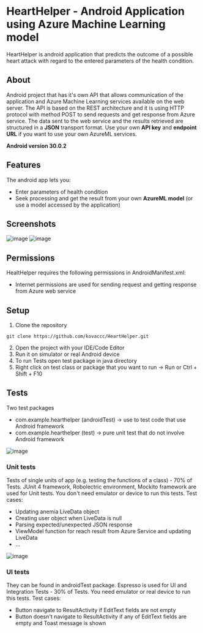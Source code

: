 # HeartHelper - Android Application using Azure Machine Learning model
HeartHelper is  android application that predicts the outcome of a possible heart attack with regard to the entered parameters of the health condition.

## About

Android project that has it's own API that allows communication of the application and Azure Machine Learning services available on the web server. The API is based on the REST architecture and it is using HTTP protocol with method POST to send requests and get response from Azure service. The data sent to the web service and the results retrieved are structured in a **JSON** transport format. Use your own **API key** and **endpoint URL** if you want to use your own AzureML services. 

**Android version 30.0.2**
## Features
The android app lets you: 

 - Enter parameters of health condition
 - Seek processing and get the result from your own **AzureML model** (or
   use a model accessed by the application)

## Screenshots

![image](https://user-images.githubusercontent.com/75457058/108057333-c9c9b200-7052-11eb-9d6d-2fe99230a750.png)
![image](https://user-images.githubusercontent.com/75457058/108057397-dea64580-7052-11eb-9fce-b14e94ce9cb1.png)


## Permissions

HealtHelper requires the following permissions in AndroidManifest.xml: 

-  Internet permissions are used for sending request and getting response from Azure web service

## Setup
1. Clone the repository
```
git clone https://github.com/kovaccc/HeartHelper.git
```
2. Open the project with your IDE/Code Editor
3. Run it on simulator or real Android device 
4. To run Tests open test package in java directory 
5. Right click on test class or package that you want to run -> Run or Ctrl + Shift + F10

## Tests 
Two test packages
- com.example.hearthelper (androidTest) -> use to test code that use Android framework
- com.example.hearthelper (test) -> pure unit test that do not involve Android framework

![image](https://user-images.githubusercontent.com/75457058/109014959-eb5f1500-76b4-11eb-82a7-bb79a05d2886.png)


### Unit tests

Tests of single units of app (e.g. testing the functions of a class) - 70% of Tests.
JUnit 4 framework, Robolectric environment, Mockito framework are used for Unit tests.
You don't need emulator or device to run this tests. 
Test cases:
- Updating anemia LiveData object
- Creating user object when LiveData is null
- Parsing expected/unexpected JSON response 
- ViewModel function for reach result from Azure Service and updating LiveData 
- ...

![image](https://user-images.githubusercontent.com/75457058/109015124-1ba6b380-76b5-11eb-98fb-c64e0f8e109e.png)
### UI tests
They can be found in androidTest package.
Espresso is used for UI and Integration Tests - 30% of Tests.
You need emulator or real device to run this tests. 
Test cases:
- Button navigate to ResultActivity if EditText fields are not empty 
- Button doesn't navigate to ResultActivity if any of EditText fields are empty and Toast message is shown






